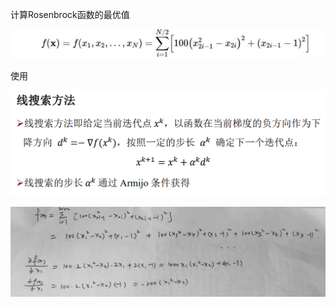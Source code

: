 计算Rosenbrock函数的最优值

![image-20230606102950288](DEADME.assets/image-20230606102950288.png)

使用

![image-20230606103034902](DEADME.assets/image-20230606103034902.png)

![image-20230606103544502](DEADME.assets/image-20230606103544502.png)